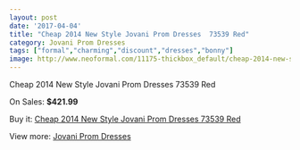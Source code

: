 ```yaml
---
layout: post
date: '2017-04-04'
title: "Cheap 2014 New Style Jovani Prom Dresses  73539 Red"
category: Jovani Prom Dresses
tags: ["formal","charming","discount","dresses","bonny"]
image: http://www.neoformal.com/11175-thickbox_default/cheap-2014-new-style-jovani-prom-dresses-73539-red.jpg
---
```

Cheap 2014 New Style Jovani Prom Dresses  73539 Red

On Sales: **$421.99**
<a href="https://www.neoformal.com/en/jovani-prom-dresses-2014/3974-cheap-2014-new-style-jovani-prom-dresses-73539-red.html"><amp-img layout="responsive" width="600" height="600" src="//www.neoformal.com/11175-thickbox_default/cheap-2014-new-style-jovani-prom-dresses-73539-red.jpg" alt="Cheap 2014 New Style Jovani Prom Dresses  73539 Red 0" /></a>
<a href="https://www.neoformal.com/en/jovani-prom-dresses-2014/3974-cheap-2014-new-style-jovani-prom-dresses-73539-red.html"><amp-img layout="responsive" width="600" height="600" src="//www.neoformal.com/11180-thickbox_default/cheap-2014-new-style-jovani-prom-dresses-73539-red.jpg" alt="Cheap 2014 New Style Jovani Prom Dresses  73539 Red 1" /></a>
<a href="https://www.neoformal.com/en/jovani-prom-dresses-2014/3974-cheap-2014-new-style-jovani-prom-dresses-73539-red.html"><amp-img layout="responsive" width="600" height="600" src="//www.neoformal.com/11179-thickbox_default/cheap-2014-new-style-jovani-prom-dresses-73539-red.jpg" alt="Cheap 2014 New Style Jovani Prom Dresses  73539 Red 2" /></a>
<a href="https://www.neoformal.com/en/jovani-prom-dresses-2014/3974-cheap-2014-new-style-jovani-prom-dresses-73539-red.html"><amp-img layout="responsive" width="600" height="600" src="//www.neoformal.com/11178-thickbox_default/cheap-2014-new-style-jovani-prom-dresses-73539-red.jpg" alt="Cheap 2014 New Style Jovani Prom Dresses  73539 Red 3" /></a>
<a href="https://www.neoformal.com/en/jovani-prom-dresses-2014/3974-cheap-2014-new-style-jovani-prom-dresses-73539-red.html"><amp-img layout="responsive" width="600" height="600" src="//www.neoformal.com/11177-thickbox_default/cheap-2014-new-style-jovani-prom-dresses-73539-red.jpg" alt="Cheap 2014 New Style Jovani Prom Dresses  73539 Red 4" /></a>
<a href="https://www.neoformal.com/en/jovani-prom-dresses-2014/3974-cheap-2014-new-style-jovani-prom-dresses-73539-red.html"><amp-img layout="responsive" width="600" height="600" src="//www.neoformal.com/11176-thickbox_default/cheap-2014-new-style-jovani-prom-dresses-73539-red.jpg" alt="Cheap 2014 New Style Jovani Prom Dresses  73539 Red 5" /></a>

Buy it: [Cheap 2014 New Style Jovani Prom Dresses  73539 Red](https://www.neoformal.com/en/jovani-prom-dresses-2014/3974-cheap-2014-new-style-jovani-prom-dresses-73539-red.html "Cheap 2014 New Style Jovani Prom Dresses  73539 Red")

View more: [Jovani Prom Dresses](https://www.neoformal.com/en/53-jovani-prom-dresses-2014 "Jovani Prom Dresses")